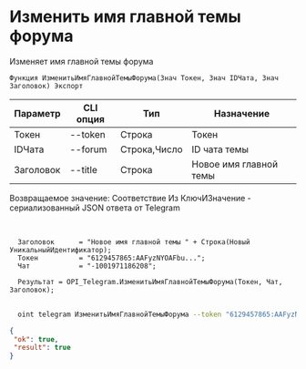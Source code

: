 ﻿---
sidebar_position: 9
---

# Изменить имя главной темы форума
 Изменяет имя главной темы форума



`Функция ИзменитьИмяГлавнойТемыФорума(Знач Токен, Знач IDЧата, Знач Заголовок) Экспорт`

  | Параметр | CLI опция | Тип | Назначение |
  |-|-|-|-|
  | Токен | --token | Строка | Токен |
  | IDЧата | --forum | Строка,Число | ID чата темы |
  | Заголовок | --title | Строка | Новое имя главной темы |

  
  Возвращаемое значение:   Соответствие Из КлючИЗначение - сериализованный JSON ответа от Telegram

<br/>




```bsl title="Пример кода"
  Заголовок      = "Новое имя главной темы " + Строка(Новый УникальныйИдентификатор);
  Токен          = "6129457865:AAFyzNYOAFbu...";
  Чат            = "-1001971186208";
  
  Результат = OPI_Telegram.ИзменитьИмяГлавнойТемыФорума(Токен, Чат, Заголовок);
```



```sh title="Пример команды CLI"
    
  oint telegram ИзменитьИмяГлавнойТемыФорума --token "6129457865:AAFyzNYOAFbu..." --forum %forum% --title %title%

```

```json title="Результат"
{
 "ok": true,
 "result": true
}
```
